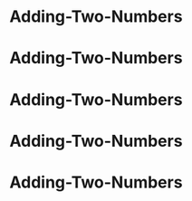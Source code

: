 # Adding-Two-Numbers
# Adding-Two-Numbers
# Adding-Two-Numbers
# Adding-Two-Numbers
# Adding-Two-Numbers
